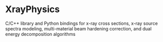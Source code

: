 # XrayPhysics
C/C++ library and Python bindings for x-ray cross sections, x-ray source spectra modeling, multi-material beam hardening correction, and dual energy decomposition algorithms
